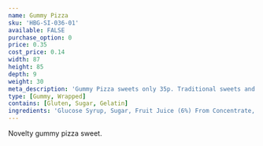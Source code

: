 ```yaml
---
name: Gummy Pizza
sku: 'HBG-SI-036-01'
available: FALSE
purchase_option: 0
price: 0.35
cost_price: 0.14
width: 87
height: 85
depth: 9
weight: 30
meta_description: 'Gummy Pizza sweets only 35p. Traditional sweets and more at Humbugs Confectionery Store. Specialists in satisfying your sweet tooth!'
type: [Gummy, Wrapped]
contains: [Gluten, Sugar, Gelatin]
ingredients: 'Glucose Syrup, Sugar, Fruit Juice (6%) From Concentrate, Beef Gelatine, Humectant Sorbitol, Citric Acid, Lactic Acid, Milk Protein, Flavourings, Glazing Agents, Beeswax, Carnauba Wax, Ascorbic Acid (Vitamin C), Colours: E100, E110, E129, E160C, E171'
---
```

Novelty gummy pizza sweet.